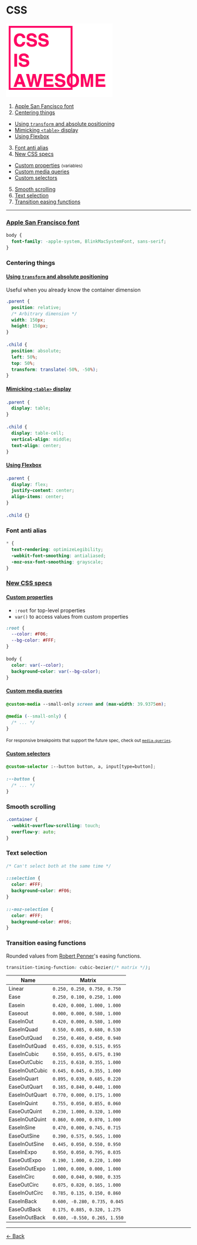 [index]: https://github.com/rafaelrinaldi/cheatsheets
[robert-penner]: https://twitter.com/robpenner
[css-is-awesome]: https://jsbin.com/gasexu/edit?html,css,output
[centering-things-transform]: https://jsbin.com/gadidi/edit?html,css,output
[centering-things-table]: https://jsbin.com/medomec/edit?html,css,output
[centering-things-flexbox]: https://jsbin.com/bimeno/edit?html,css,output
[san-francisco-font]: https://developer.apple.com/fonts
[new-css-specs]: http://www.xanthir.com/b4Ko0
[custom-media-queries]: https://drafts.csswg.org/mediaqueries/#custom-mq
[media-queries]: https://github.com/rafaelrinaldi/media-queries
[custom-selectors]: http://dev.w3.org/csswg/css-extensions/#custom-selectors
[custom-properties]: https://www.w3.org/TR/css-variables

# CSS

[![CSS is awesome](css-is-awesome.png)][css-is-awesome]

1. [Apple San Fancisco font](#1.0)
2. [Centering things](#2.0)
  * [Using `transform` and absolute positioning](#2.1)
  * [Mimicking `<table>` display](#2.2)
  * [Using Flexbox](#2.3)
3. [Font anti alias](#3.0)
4. [New CSS specs](#4.0)
  * [Custom properties](#4.1) <small>(variables)</small>
  * [Custom media queries](#4.2)
  * [Custom selectors](#4.3)
5. [Smooth scrolling](#5.0)
6. [Text selection](#6.0)
7. [Transition easing functions](#7.0)

---

### <a name='1.0'></a>[Apple San Francisco font][san-francisco-font]

```css
body {
  font-family: -apple-system, BlinkMacSystemFont, sans-serif;
}
```

### <a name='2.0'></a>Centering things

#### <a name='2.1'></a>[Using `transform` and absolute positioning][centering-things-transform]

Useful when you already know the container dimension

```css
.parent {
  position: relative;
  /* Arbitrary dimension */
  width: 150px;
  height: 150px;
}

.child {
  position: absolute;
  left: 50%;
  top: 50%;
  transform: translate(-50%, -50%);
}
```

#### <a name='2.2'></a>[Mimicking `<table>` display][centering-things-table]

```css
.parent {
  display: table;
}

.child {
  display: table-cell;
  vertical-align: middle;
  text-align: center;
}
```

#### <a name='2.3'></a>[Using Flexbox][centering-things-flexbox]

```css
.parent {
  display: flex;
  justify-content: center;
  align-items: center;
}

.child {}
```

### <a name='3.0'></a>Font anti alias

```css
* {
  text-rendering: optimizeLegibility;
  -webkit-font-smoothing: antialiased;
  -moz-osx-font-smoothing: grayscale;
}
```

### <a name='4.0'></a>[New CSS specs][new-css-specs]

#### <a name='4.1'></a>[Custom properties][custom-properties]

* `:root` for top-level properties
* `var()` to access values from custom properties

```css
:root {
  --color: #F06;
  --bg-color: #FFF;
}

body {
  color: var(--color);
  background-color: var(--bg-color);
}
```

#### <a name='4.2'></a>[Custom media queries][custom-media-queries]

```css
@custom-media --small-only screen and (max-width: 39.9375em);

@media (--small-only) {
  /* ... */
}
```

<small>For responsive breakpoints that support the future spec, check out [`media-queries`][media-queries].</small>

#### <a name='4.3'></a>[Custom selectors][custom-selectors]

```css
@custom-selector :--button button, a, input[type=button];

:--button {
  /* ... */
}
```

### <a name='5.0'></a>Smooth scrolling

```css
.container {
  -webkit-overflow-scrolling: touch;
  overflow-y: auto;
}
```

### <a name='6.0'></a>Text selection

```css
/* Can't select both at the same time */

::selection {
  color: #FFF;
  background-color: #F06;
}

::-moz-selection {
  color: #FFF;
  background-color: #F06;
}
```

### <a name='7.0'></a>Transition easing functions

Rounded values from [Robert Penner][robert-penner]'s easing functions.

```css
transition-timing-function: cubic-bezier(/* matrix */);
```

| Name | Matrix |
| --- | --- |
| Linear | `0.250, 0.250, 0.750, 0.750` |
| Ease | `0.250, 0.100, 0.250, 1.000` |
| Easein | `0.420, 0.000, 1.000, 1.000` |
| Easeout | `0.000, 0.000, 0.580, 1.000` |
| EaseInOut | `0.420, 0.000, 0.580, 1.000` |
| EaseInQuad |`0.550, 0.085, 0.680, 0.530` |
| EaseOutQuad | `0.250, 0.460, 0.450, 0.940` |
| EaseInOutQuad | `0.455, 0.030, 0.515, 0.955` |
| EaseInCubic | `0.550, 0.055, 0.675, 0.190` |
| EaseOutCubic | `0.215, 0.610, 0.355, 1.000` |
| EaseInOutCubic | `0.645, 0.045, 0.355, 1.000` |
| EaseInQuart | `0.895, 0.030, 0.685, 0.220` |
| EaseOutQuart | `0.165, 0.840, 0.440, 1.000` |
| EaseInOutQuart | `0.770, 0.000, 0.175, 1.000` |
| EaseInQuint | `0.755, 0.050, 0.855, 0.060` |
| EaseOutQuint | `0.230, 1.000, 0.320, 1.000` |
| EaseInOutQuint | `0.860, 0.000, 0.070, 1.000` |
| EaseInSine | `0.470, 0.000, 0.745, 0.715` |
| EaseOutSine | `0.390, 0.575, 0.565, 1.000` |
| EaseInOutSine | `0.445, 0.050, 0.550, 0.950` |
| EaseInExpo | `0.950, 0.050, 0.795, 0.035` |
| EaseOutExpo | `0.190, 1.000, 0.220, 1.000` |
| EaseInOutExpo | `1.000, 0.000, 0.000, 1.000` |
| EaseInCirc | `0.600, 0.040, 0.980, 0.335` |
| EaseOutCirc | `0.075, 0.820, 0.165, 1.000` |
| EaseInOutCirc | `0.785, 0.135, 0.150, 0.860` |
| EaseInBack | `0.600, -0.280, 0.735, 0.045` |
| EaseOutBack | `0.175, 0.885, 0.320, 1.275` |
| EaseInOutBack | `0.680, -0.550, 0.265, 1.550` |

---

[← Back][index]
